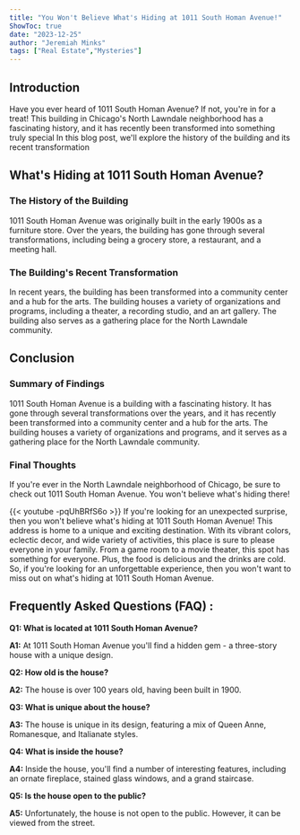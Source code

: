 ```yaml
---
title: "You Won't Believe What's Hiding at 1011 South Homan Avenue!"
ShowToc: true 
date: "2023-12-25"
author: "Jeremiah Minks" 
tags: ["Real Estate","Mysteries"]
---
```

## Introduction

Have you ever heard of 1011 South Homan Avenue? If not, you're in for a treat! This building in Chicago's North Lawndale neighborhood has a fascinating history, and it has recently been transformed into something truly special In this blog post, we'll explore the history of the building and its recent transformation

## What's Hiding at 1011 South Homan Avenue?

### The History of the Building

1011 South Homan Avenue was originally built in the early 1900s as a furniture store. Over the years, the building has gone through several transformations, including being a grocery store, a restaurant, and a meeting hall.

### The Building's Recent Transformation

In recent years, the building has been transformed into a community center and a hub for the arts. The building houses a variety of organizations and programs, including a theater, a recording studio, and an art gallery. The building also serves as a gathering place for the North Lawndale community.

## Conclusion

### Summary of Findings

1011 South Homan Avenue is a building with a fascinating history. It has gone through several transformations over the years, and it has recently been transformed into a community center and a hub for the arts. The building houses a variety of organizations and programs, and it serves as a gathering place for the North Lawndale community. 

### Final Thoughts

If you're ever in the North Lawndale neighborhood of Chicago, be sure to check out 1011 South Homan Avenue. You won't believe what's hiding there!

{{< youtube -pqUhBRfS6o >}} 
If you're looking for an unexpected surprise, then you won't believe what's hiding at 1011 South Homan Avenue! This address is home to a unique and exciting destination. With its vibrant colors, eclectic decor, and wide variety of activities, this place is sure to please everyone in your family. From a game room to a movie theater, this spot has something for everyone. Plus, the food is delicious and the drinks are cold. So, if you're looking for an unforgettable experience, then you won't want to miss out on what's hiding at 1011 South Homan Avenue.

## Frequently Asked Questions (FAQ) :
**Q1: What is located at 1011 South Homan Avenue?**

**A1:** At 1011 South Homan Avenue you'll find a hidden gem - a three-story house with a unique design. 

**Q2: How old is the house?**

**A2:** The house is over 100 years old, having been built in 1900. 

**Q3: What is unique about the house?**

**A3:** The house is unique in its design, featuring a mix of Queen Anne, Romanesque, and Italianate styles. 

**Q4: What is inside the house?**

**A4:** Inside the house, you'll find a number of interesting features, including an ornate fireplace, stained glass windows, and a grand staircase. 

**Q5: Is the house open to the public?**

**A5:** Unfortunately, the house is not open to the public. However, it can be viewed from the street.



